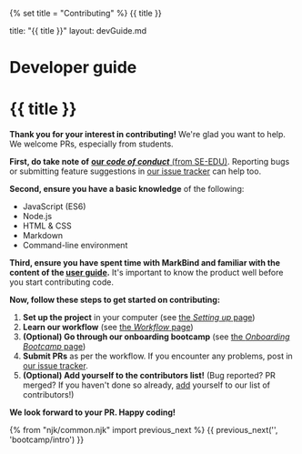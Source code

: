{% set title = "Contributing" %}
<span id="title" class="d-none">{{ title }}</span>

<frontmatter>
  title: "{{ title }}"
  layout: devGuide.md
</frontmatter>

<h1 class="display-3">Developer guide</h1>

# {{ title }}

<div class="lead">

**Thank you for your interest in contributing!** We're glad you want to help. We welcome PRs, especially from students.
</div>

**First, do take note of** [**our _code of conduct_** (from SE-EDU)](https://se-education.org/guides/guidelines/codeOfConduct.html). Reporting bugs or submitting feature suggestions in [our issue tracker](https://github.com/markbind/markbind) can help too.

**Second, ensure you have a basic knowledge** of the following:

* JavaScript (ES6)
* Node.js
* HTML & CSS
* Markdown
* Command-line environment

**Third, ensure you have spent time with MarkBind and familiar with the content of the [user guide](https://markbind.org/).** It's important to know the product well before you start contributing code.

**Now, follow these steps to get started on contributing:**

1. **Set up the project** in your computer (see [the _Setting up_ page](development/settingUp.html))
1. **Learn our workflow** (see [the _Workflow_ page](development/workflow.html))
1. **(Optional) Go through our onboarding bootcamp** (see [the _Onboarding Bootcamp_ page](bootcamp/intro.html))
1. **Submit PRs** as per the workflow. If you encounter any problems, post in [our issue tracker](https://github.com/markbind/markbind/issues).
1. **(Optional) Add yourself to the contributors list!** (Bug reported? PR merged? If you haven't done so already, [add](https://allcontributors.org/docs/en/bot/usage#all-contributors-add) yourself to our list of contributors!)

**We look forward to your PR. Happy coding!**

{% from "njk/common.njk" import previous_next %}
{{ previous_next('', 'bootcamp/intro') }}
